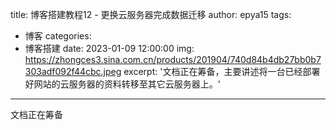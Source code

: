 title: 博客搭建教程12 - 更换云服务器完成数据迁移
author: epya15
tags:
  - 博客
categories:
  - 博客搭建
date: 2023-01-09 12:00:00
img: https://zhongces3.sina.com.cn/products/201904/740d84b4db27bb0b7303adf092f44cbc.jpeg
excerpt: '文档正在筹备，主要讲述将一台已经部署好网站的云服务器的资料转移至其它云服务器上。'
---

文档正在筹备